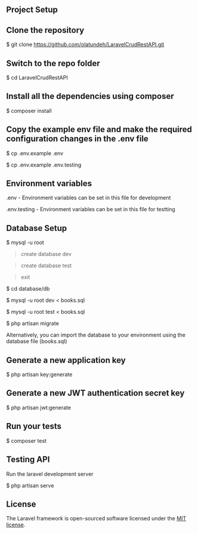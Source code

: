 ## Project Setup

## Clone the repository

$ git clone https://github.com/olatundeh/LaravelCrudRestAPI.git

## Switch to the repo folder

$ cd LaravelCrudRestAPI

## Install all the dependencies using composer

$ composer install

## Copy the example env file and make the required configuration changes in the .env file

$ cp .env.example .env

$ cp .env.example .env.testing

## Environment variables

.env - Environment variables can be set in this file for development

.env.testing - Environment variables can be set in this file for testting

## Database Setup

$ mysql -u root

> create database dev

> create database test

> exit

$ cd database/db

$ mysql -u root dev  < books.sql

$ mysql -u root test  < books.sql

$ php artisan migrate

Alternatively, you can import the database to your environment using the database file (books.sql)

## Generate a new application key

$ php artisan key:generate

## Generate a new JWT authentication secret key

$ php artisan jwt:generate

## Run your tests

$ composer test

## Testing API

Run the laravel development server

$ php artisan serve

## License

The Laravel framework is open-sourced software licensed under the [MIT license](https://opensource.org/licenses/MIT).
